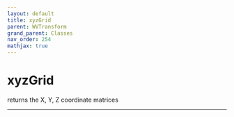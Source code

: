```yaml
---
layout: default
title: xyzGrid
parent: WVTransform
grand_parent: Classes
nav_order: 254
mathjax: true
---
```


#  xyzGrid

returns the X, Y, Z coordinate matrices


---

